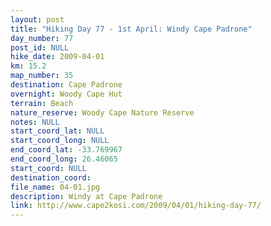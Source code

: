 ```yaml
---
layout: post
title: "Hiking Day 77 - 1st April: Windy Cape Padrone"
day_number: 77
post_id: NULL
hike_date: 2009-04-01
km: 15.2
map_number: 35
destination: Cape Padrone
overnight: Woody Cape Hut
terrain: Beach
nature_reserve: Woody Cape Nature Reserve
notes: NULL
start_coord_lat: NULL
start_coord_long: NULL
end_coord_lat: -33.769967
end_coord_long: 26.46065
start_coord: NULL
destination_coord: 
file_name: 04-01.jpg
description: Windy at Cape Padrone
link: http://www.cape2kosi.com/2009/04/01/hiking-day-77/
---
```

